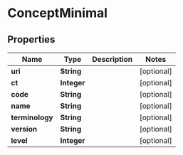 

# ConceptMinimal


## Properties

| Name | Type | Description | Notes |
|------------ | ------------- | ------------- | -------------|
|**uri** | **String** |  |  [optional] |
|**ct** | **Integer** |  |  [optional] |
|**code** | **String** |  |  [optional] |
|**name** | **String** |  |  [optional] |
|**terminology** | **String** |  |  [optional] |
|**version** | **String** |  |  [optional] |
|**level** | **Integer** |  |  [optional] |



